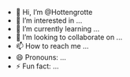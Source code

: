 - 👋 Hi, I’m @Hottengrotte
- 👀 I’m interested in ...
- 🌱 I’m currently learning ...
- 💞️ I’m looking to collaborate on ...
- 📫 How to reach me ...
- 😄 Pronouns: ...
- ⚡ Fun fact: ...

<!---
Hottengrotte/Hottengrotte is a ✨ special ✨ repository because its `README.md` (this file) appears on your GitHub profile.
You can click the Preview link to take a look at your changes.
--->

